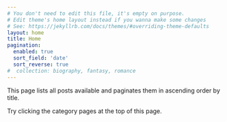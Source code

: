 ```yaml
---
# You don't need to edit this file, it's empty on purpose.
# Edit theme's home layout instead if you wanna make some changes
# See: https://jekyllrb.com/docs/themes/#overriding-theme-defaults
layout: home
title: Home
pagination: 
  enabled: true
  sort_field: 'date'
  sort_reverse: true
#  collection: biography, fantasy, romance
---
```



<p>This page lists all posts available and paginates them in ascending order by title.</p>


<p>Try clicking the category pages at the top of this page.</p>

